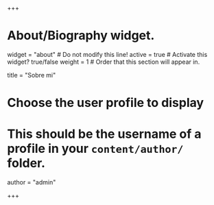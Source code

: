 +++
# About/Biography widget.
widget = "about"  # Do not modify this line!
active = true  # Activate this widget? true/false
weight = 1  # Order that this section will appear in.

title = "Sobre mi"

# Choose the user profile to display
# This should be the username of a profile in your `content/author/` folder.
author = "admin"

+++
